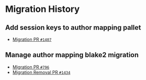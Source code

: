 # Migration History

## Add session keys to author mapping pallet

- [Migration PR `#1407`](https://github.com/PureStake/moonbeam/pull/1407)

## Manage author mapping blake2 migration

- [Migration PR `#796`](https://github.com/PureStake/moonbeam/pull/796)
- [Migration Removal PR `#1434`](https://github.com/PureStake/moonbeam/pull/1434)
